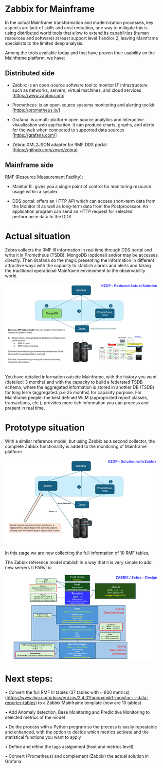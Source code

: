 # Zabbix for Mainframe

In the actual Mainframe transformation and modernization processes, key aspects are lack of skills and cost reduction, one way to mitigate this is using distributed world tools that allow to extend its capabilities (human resources and software) at least support level 1 and/or 2, leaving Mainframe specialists to the limited deep analysis.

Among the tools available today and that have proven their usability on the Mainframe platform, we have:

## Distributed side

  - Zabbix: is an open-source software tool to monitor IT infrastructure such as networks, servers, virtual machines, and cloud services [https://www.zabbix.com]

  - Prometheus: is an open-source systems monitoring and alerting toolkit [https://prometheus.io/]

  - Grafana:  is a multi-platform open source analytics and interactive visualization web application. It can produce charts, graphs, and alerts for the web when connected to supported data 
    sources [https://grafana.com/]

  - Zebra: XML2JSON adapter for RMF DDS portal [https://github.com/zowe/zebra] 

## Mainframe side

RMF (Resource Measurement Facility):

  - Monitor III: gives you a single point of control for monitoring resource usage within a sysplex

  - DDS portal: offers an HTTP API which can access short-term data from the Monitor III as well as long-term data from the Postprocessor. An application program can send an HTTP request for selected performance data to the DDS.

 
# Actual situation
Zebra collects the RMF III information in real time through DDS portal and write it in Prometheus (TSDB), MongoDB (optional) and/or may be accesses directly. Then Grafana do the magic presenting the information in different attractive ways with the capacity to stablish alarms and alerts and taking the traditional operational Mainframe environment to the observability world.

<IMG SRC = "https://github.com/fernandozangari/zabbix_for_mainframe/blob/main/reduced_actual_situation.png"> </IMG>

You have detailed information outside Mainframe, with the history you want (detailed: 3 months) and with the capacity to build a federated TSDB schema, where the aggregated information is stored in another DB (TSDB) for long term (aggregated: p.e 25 months) for capacity purpose.
For Mainframe people: the best defined WLM (appropriated report classes, transactions, etc.), provides more rich information you can process and present in real time.
 
 
# Prototype situation

With a similar reference model, but using Zabbix as a second collector, the complete Zabbix functionality is added to the monitoring of Mainframe platform 

<IMG SRC = "https://github.com/fernandozangari/zabbix_for_mainframe/blob/main/solution_with_zabbix.png"> </IMG>
 
In this stage we are now collecting the full information of 10 RMF tables.

The Zabbix reference model stablish in a way that it is very simple to add new servers (LPARs) is:


<IMG SRC = "https://github.com/fernandozangari/zabbix_for_mainframe/blob/main/zabbix_design.png"> </IMG>
 

 
# Next steps:

•	Convert the full RMF III tables (37 tables with ~ 800 metrics) (https://www.ibm.com/docs/en/zos/2.4.0?topic=midrt-monitor-iii-data-reporter-tables) to a Zabbix Mainframe template (now are 10 tables)

•	Add Anomaly detection, Base Monitoring and Predicitive Monitoring to selected metrics of the model

•	Do the process with a Python program so the process is easily repeatable and enhanced, with the option to decide which metrics activate and the statistical functions you want to apply

•	Define and refine the tags assignment (host and metrics level)

•	Convert (Prometheus) and complement (Zabbix) the actual solution in Grafana




